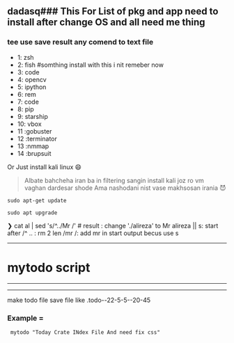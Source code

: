 dadasq### This For List of pkg and app need to install after change OS and all need me thing
------

### tee use save result any comend to text file

* 1: zsh
* 2: fish #somthing install with this i nit remeber now
* 3: code
* 4: opencv
* 5: ipython
* 6: rem
* 7: code
* 8: pip
* 9: starship
* 10: vbox
* 11 :gobuster
* 12 :terminator
* 13 :nmmap
* 14 :brupsuit

Or Just install kali linux 😄 

 
> Albate bahcheha iran ba in filtering sangin install kali joz ro vm vaghan dardesar shode
> Ama nashodani nist vase makhsosan irania 😈

```
sudo apt-get update
```
```
sudo apt upgrade
```
 ❯ cat al | sed 's/^../Mr /'  #
result : change './alireza' to Mr alireza || s: start after /^ .. : rm 2 len /mr /: add mr in start output becus use s
 
 -----------------------------

# mytodo script
------
_______________________________________________________
 make todo file save file like .todo--22-5-5--20-45
 
### Example = 
```
 mytodo "Today Crate INdex File And need fix css"
```
